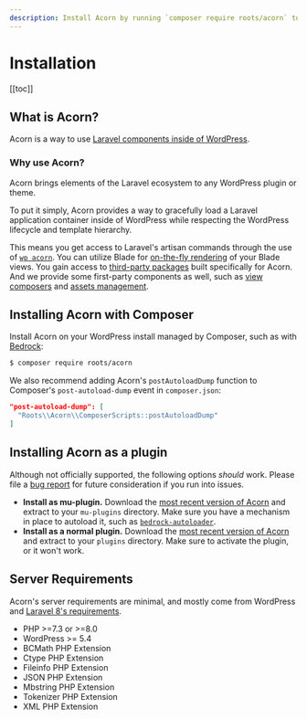 ```yaml
---
description: Install Acorn by running `composer require roots/acorn` to start using Laravel components in WordPress.
---
```


# Installation

[[toc]]

## What is Acorn?

Acorn is a way to use [Laravel components inside of WordPress](https://roots.io/acorn/).

### Why use Acorn?

Acorn brings elements of the Laravel ecosystem to any WordPress plugin or theme.

To put it simply, Acorn provides a way to gracefully load a Laravel application container inside of WordPress while respecting the WordPress lifecycle and template hierarchy.

This means you get access to Laravel's artisan commands through the use of [`wp acorn`](wp-cli.md). You can utilize Blade for [on-the-fly rendering](blade.md) of your Blade views. You gain access to [third-party packages](available-packages.md#user-contributed) built specifically for Acorn. And we provide some first-party components as well, such as [view composers](/acorn/docs/blade#composers) and [assets management](assets-management.md).

## Installing Acorn with Composer

Install Acorn on your WordPress install managed by Composer, such as with [Bedrock](https://roots.io/bedrock/):

```sh
$ composer require roots/acorn
```

We also recommend adding Acorn's `postAutoloadDump` function to Composer's `post-autoload-dump` event in `composer.json`:

```json
"post-autoload-dump": [
  "Roots\\Acorn\\ComposerScripts::postAutoloadDump"
]
```

## Installing Acorn as a plugin

Although not officially supported, the following options _should_ work. Please file a [bug report](https://github.com/roots/docs/issues/new?assignees=&labels=&template=bug_report.md) for future consideration if you run into issues.

- **Install as mu-plugin.**
  Download the [most recent version of Acorn](https://github.com/roots/acorn/releases/latest) and extract to your `mu-plugins` directory. Make sure you have a mechanism in place to autoload it, such as [`bedrock-autoloader`](https://github.com/roots/bedrock-autoloader).
- **Install as a normal plugin.** 
  Download the [most recent version of Acorn](https://github.com/roots/acorn/releases/latest) and extract to your `plugins` directory. Make sure to activate the plugin, or it won't work.

## Server Requirements

Acorn's server requirements are minimal, and mostly come from WordPress and [Laravel 8's requirements](https://laravel.com/docs/8.x/deployment#server-requirements).

- PHP >=7.3 or >=8.0
- WordPress >= 5.4
- BCMath PHP Extension
- Ctype PHP Extension
- Fileinfo PHP Extension
- JSON PHP Extension
- Mbstring PHP Extension
- Tokenizer PHP Extension
- XML PHP Extension
